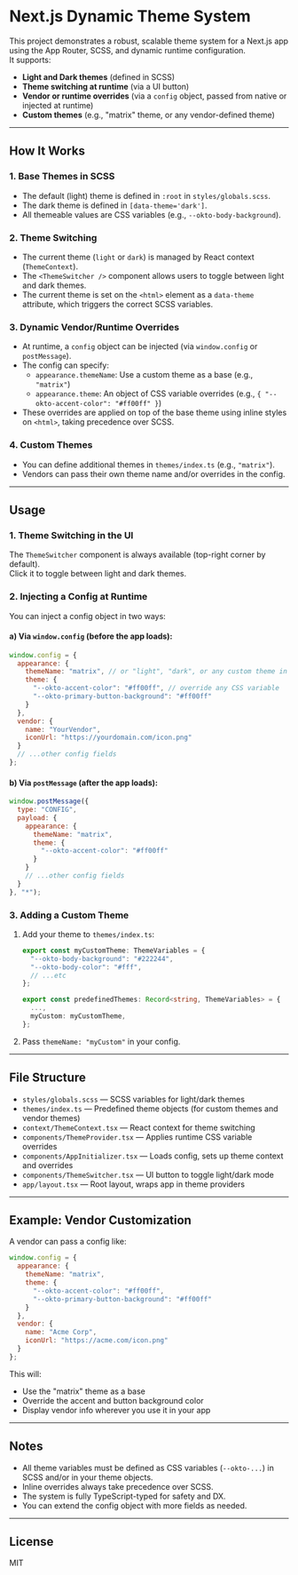 # Next.js Dynamic Theme System

This project demonstrates a robust, scalable theme system for a Next.js app using the App Router, SCSS, and dynamic runtime configuration.  
It supports:

- **Light and Dark themes** (defined in SCSS)
- **Theme switching at runtime** (via a UI button)
- **Vendor or runtime overrides** (via a `config` object, passed from native or injected at runtime)
- **Custom themes** (e.g., "matrix" theme, or any vendor-defined theme)

---

## How It Works

### 1. **Base Themes in SCSS**

- The default (light) theme is defined in `:root` in `styles/globals.scss`.
- The dark theme is defined in `[data-theme='dark']`.
- All themeable values are CSS variables (e.g., `--okto-body-background`).

### 2. **Theme Switching**

- The current theme (`light` or `dark`) is managed by React context (`ThemeContext`).
- The `<ThemeSwitcher />` component allows users to toggle between light and dark themes.
- The current theme is set on the `<html>` element as a `data-theme` attribute, which triggers the correct SCSS variables.

### 3. **Dynamic Vendor/Runtime Overrides**

- At runtime, a `config` object can be injected (via `window.config` or `postMessage`).
- The config can specify:
  - `appearance.themeName`: Use a custom theme as a base (e.g., `"matrix"`)
  - `appearance.theme`: An object of CSS variable overrides (e.g., `{ "--okto-accent-color": "#ff00ff" }`)
- These overrides are applied on top of the base theme using inline styles on `<html>`, taking precedence over SCSS.

### 4. **Custom Themes**

- You can define additional themes in `themes/index.ts` (e.g., `"matrix"`).
- Vendors can pass their own theme name and/or overrides in the config.

---

## Usage

### 1. **Theme Switching in the UI**

The `ThemeSwitcher` component is always available (top-right corner by default).  
Click it to toggle between light and dark themes.

### 2. **Injecting a Config at Runtime**

You can inject a config object in two ways:

#### a) **Via `window.config` (before the app loads):**

```js
window.config = {
  appearance: {
    themeName: "matrix", // or "light", "dark", or any custom theme in themes/index.ts
    theme: {
      "--okto-accent-color": "#ff00ff", // override any CSS variable
      "--okto-primary-button-background": "#ff00ff"
    }
  },
  vendor: {
    name: "YourVendor",
    iconUrl: "https://yourdomain.com/icon.png"
  }
  // ...other config fields
};
```

#### b) **Via `postMessage` (after the app loads):**

```js
window.postMessage({
  type: "CONFIG",
  payload: {
    appearance: {
      themeName: "matrix",
      theme: {
        "--okto-accent-color": "#ff00ff"
      }
    }
    // ...other config fields
  }
}, "*");
```

### 3. **Adding a Custom Theme**

1. Add your theme to `themes/index.ts`:

    ```ts
    export const myCustomTheme: ThemeVariables = {
      "--okto-body-background": "#222244",
      "--okto-body-color": "#fff",
      // ...etc
    };

    export const predefinedThemes: Record<string, ThemeVariables> = {
      ...,
      myCustom: myCustomTheme,
    };
    ```

2. Pass `themeName: "myCustom"` in your config.

---

## File Structure

- `styles/globals.scss` — SCSS variables for light/dark themes
- `themes/index.ts` — Predefined theme objects (for custom themes and vendor themes)
- `context/ThemeContext.tsx` — React context for theme switching
- `components/ThemeProvider.tsx` — Applies runtime CSS variable overrides
- `components/AppInitializer.tsx` — Loads config, sets up theme context and overrides
- `components/ThemeSwitcher.tsx` — UI button to toggle light/dark mode
- `app/layout.tsx` — Root layout, wraps app in theme providers

---

## Example: Vendor Customization

A vendor can pass a config like:

```js
window.config = {
  appearance: {
    themeName: "matrix",
    theme: {
      "--okto-accent-color": "#ff00ff",
      "--okto-primary-button-background": "#ff00ff"
    }
  },
  vendor: {
    name: "Acme Corp",
    iconUrl: "https://acme.com/icon.png"
  }
};
```

This will:
- Use the "matrix" theme as a base
- Override the accent and button background color
- Display vendor info wherever you use it in your app

---

## Notes

- All theme variables must be defined as CSS variables (`--okto-...`) in SCSS and/or in your theme objects.
- Inline overrides always take precedence over SCSS.
- The system is fully TypeScript-typed for safety and DX.
- You can extend the config object with more fields as needed.

---

## License

MIT
